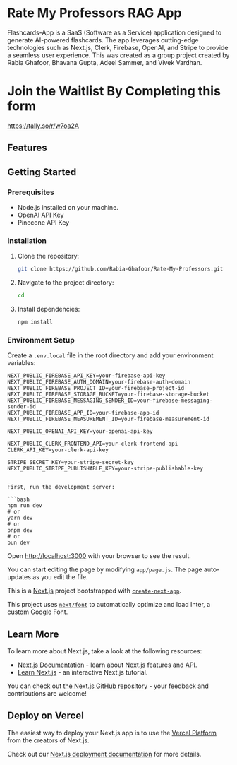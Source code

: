 


# Rate My Professors RAG App

Flashcards-App is a SaaS (Software as a Service) application designed to generate AI-powered flashcards. The app leverages cutting-edge technologies such as Next.js, Clerk, Firebase, OpenAI, and Stripe to provide a seamless user experience. This was created as a group project created by Rabia Ghafoor, Bhavana Gupta, Adeel Sammer, and Vivek Vardhan.

# Join the Waitlist By Completing this form
https://tally.so/r/w7oa2A

## Features

## Getting Started

### Prerequisites

- Node.js installed on your machine.
- OpenAI API Key 
- Pinecone API Key

### Installation

1. Clone the repository:

    ```bash
    git clone https://github.com/Rabia-Ghafoor/Rate-My-Professors.git
    ```

2. Navigate to the project directory:

    ```bash
    cd 
    ```

3. Install dependencies:

    ```bash
    npm install
    ```

### Environment Setup

Create a `.env.local` file in the root directory and add your environment variables:

```plaintext
NEXT_PUBLIC_FIREBASE_API_KEY=your-firebase-api-key
NEXT_PUBLIC_FIREBASE_AUTH_DOMAIN=your-firebase-auth-domain
NEXT_PUBLIC_FIREBASE_PROJECT_ID=your-firebase-project-id
NEXT_PUBLIC_FIREBASE_STORAGE_BUCKET=your-firebase-storage-bucket
NEXT_PUBLIC_FIREBASE_MESSAGING_SENDER_ID=your-firebase-messaging-sender-id
NEXT_PUBLIC_FIREBASE_APP_ID=your-firebase-app-id
NEXT_PUBLIC_FIREBASE_MEASUREMENT_ID=your-firebase-measurement-id

NEXT_PUBLIC_OPENAI_API_KEY=your-openai-api-key

NEXT_PUBLIC_CLERK_FRONTEND_API=your-clerk-frontend-api
CLERK_API_KEY=your-clerk-api-key

STRIPE_SECRET_KEY=your-stripe-secret-key
NEXT_PUBLIC_STRIPE_PUBLISHABLE_KEY=your-stripe-publishable-key


First, run the development server:

```bash
npm run dev
# or
yarn dev
# or
pnpm dev
# or
bun dev
```

Open [http://localhost:3000](http://localhost:3000) with your browser to see the result.

You can start editing the page by modifying `app/page.js`. The page auto-updates as you edit the file.


This is a [Next.js](https://nextjs.org/) project bootstrapped with [`create-next-app`](https://github.com/vercel/next.js/tree/canary/packages/create-next-app).

This project uses [`next/font`](https://nextjs.org/docs/basic-features/font-optimization) to automatically optimize and load Inter, a custom Google Font.

## Learn More

To learn more about Next.js, take a look at the following resources:

- [Next.js Documentation](https://nextjs.org/docs) - learn about Next.js features and API.
- [Learn Next.js](https://nextjs.org/learn) - an interactive Next.js tutorial.

You can check out [the Next.js GitHub repository](https://github.com/vercel/next.js/) - your feedback and contributions are welcome!

## Deploy on Vercel

The easiest way to deploy your Next.js app is to use the [Vercel Platform](https://vercel.com/new?utm_medium=default-template&filter=next.js&utm_source=create-next-app&utm_campaign=create-next-app-readme) from the creators of Next.js.

Check out our [Next.js deployment documentation](https://nextjs.org/docs/deployment) for more details.
